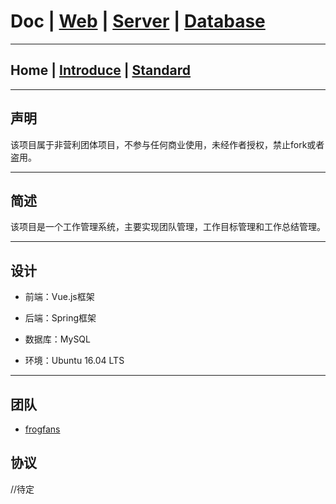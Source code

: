 # Doc | [Web](https://github.com/FlymeStudio/FlymeStudio-Web/blob/master/README.md) | [Server](https://github.com/FlymeStudio/FlymeStudio-Server/blob/master/README.md) | [Database](https://github.com/FlymeStudio/FlymeStudio-Database/blob/master/README.md)
---

## Home | [Introduce](https://github.com/FlymeStudio/FlymeStudio-Doc/blob/master/introduce.md) | [Standard](https://github.com/FlymeStudio/FlymeStudio-Doc/blob/master/standard.md)

---
## 声明
该项目属于非营利团体项目，不参与任何商业使用，未经作者授权，禁止fork或者盗用。

---
## 简述
该项目是一个工作管理系统，主要实现团队管理，工作目标管理和工作总结管理。

---
## 设计

- 前端：Vue.js框架

- 后端：Spring框架

- 数据库：MySQL

- 环境：Ubuntu 16.04 LTS

---
## 团队

- [frogfans](https://github.com/frogfans)

## 协议
//待定
